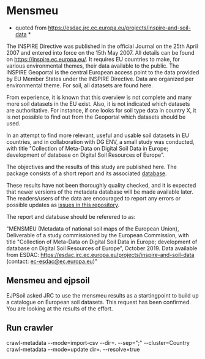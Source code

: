 # Mensmeu

* quoted from <https://esdac.jrc.ec.europa.eu/projects/inspire-and-soil-data> *

The INSPIRE Directive was published in the official Journal on the 25th April 2007 and entered into force on the 15th May 2007. All details can be found on https://inspire.ec.europa.eu/. It requires EU countries to make, for various environmental themes, their data available to the public. The INSPIRE Geoportal is the central European access point to the data provided by EU Member States under the INSPIRE Directive. Data are organized per environmental theme. For soil, all datasets are found here. 

From experience, it is known that this overview is not complete and many more soil datasets in the EU exist. Also, it is not indicated which datasets are authoritative. For instance, if one looks for soil type data in country X, it is not possible to find out from the Geoportal which datasets should be used.

In an attempt to find more relevant, useful and usable soil datasets in EU countries, and in collaboration with DG ENV, a small study was conducted, with title "Collection of Meta-Data on Digital Soil Data in Europe; development of database on Digital Soil Resources of Europe”.

The objectives and the results of this study are published here. The package consists of a short report and its associated [database](index.csv).

These results have not been thoroughly quality checked, and it is expected that newer versions of the metadata database will be made available later. The readers/users of the data are encouraged to report any errors or possible updates as [issues in this repository](https://github.com/ejpsoil/ejpsoildatahub/issues).

The report and database should be referered to as:

"MENSMEU (Metadata of national soil maps of the European Union), Deliverable of a study commissioned by the European Commission, with title "Collection of Meta-Data on Digital Soil Data in Europe; development of database on Digital Soil Resources of Europe”, October 2019. Data available from ESDAC: https://esdac.jrc.ec.europa.eu/projects/inspire-and-soil-data (contact: ec-esdac@ec.europa.eu)"

## Mensmeu and ejpsoil

EJPSoil asked JRC to use the mensmeu results as a startingpoint to build up a catalogue on European soil datasets. This request has been confirmed. You are looking at the results of the effort.

## Run crawler

crawl-metadata --mode=import-csv --dir=. --sep=";" --cluster=Country
crawl-metadata --mode=update dir=. --resolve=true